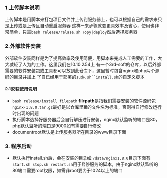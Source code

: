 ### 1.上传脚本说明

上传脚本是用脚本来打包项目文件并上传到服务器上，也可以根据自己的需求来只是上传或是上传且自动重启服务器
这样一来步骤就变更具效率及省心，使用也非常简单，只需`bash release/relase.sh copy|deploy`然后选择服务器


### 2.外部软件安装

外部软件安装同样是为了提高效率及使用简便，用脚本来完成人工需要的工作，大大减轻了人为的工作。这里我们在10.10.2.54上
有一个3rd-soft的仓库，以后外部需要的软件安装包或工具都可以放到此仓库下，这里暂时包含nginx和php两个源码的目录并加上
了自已经用于部署的`sudo.sh``install.sh`的自定义脚本

#### 2.1安装使用说明

- `bash release/install filepath`  **filepath**是指我们需要安装的软件源码包`nginx-1.8.0.tar.gz`最好是以仓库里面的文件名为标准，否则得自行修改运行时出现的问题
-  执行脚本选择好服务器后会自行解压进行安装，nginx默认监听的端口是80，php默认监听的端口是9000如有需要自行修改
-  documentroot默认是上传服务器所在目录的www目录下面

### 3. 程序启动

- 默认执行install.sh后，会在安装的目录如:`/data/nginx1.8.0`目录下面有`start.sh stop.sh restart.sh`用于启停服务的脚本，由于nginx默认监听的80端口需要root权限，如需非root要大于1024以上的端口
